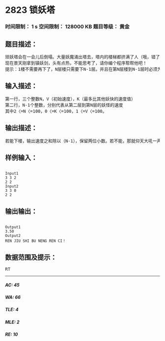 # 2823 锁妖塔   
### 时间限制： 1 s     空间限制： 128000 KB     题目等级： 黄金  
## 题目描述：  

<pre>
琐妖塔会在一会儿后倒塌。大量妖魔涌出塔去，塔内的楼梯都挤满了人（哦，错了，是妖），（那他们怎么不飞下去--）要求是，景天一行一定要下塔，琐妖塔一共N层，但是他突然大发慈悲，觉得妖怪是无辜，所以他不想踩死这些妖魔，所以他的速度最多比妖怪速度大K（否则会踩死妖怪的），并且速度不能比妖怪们慢，否则会被踩死。琐妖塔一共有N层，并且每层怪物逃跑的速度都不相同，景天每下一层，可以选择将他的速度加快一个单位或者减慢一个单位或者保持原来的速度不变。并且他下每一层的速度之和除以(N-1)要尽量大。当然跑下楼时他一定要活着。  
现在景天刚拿到镇妖剑，头有点热，不能思考了，请你编个程序帮帮他吧！  
提示：1楼不需要再下了，N层楼只需要下N-1层。并且在第N层楼到N-1层时必须为初始速度。
</pre>
  
  
## 输入描述：  

<pre>
第一行，三个整数N，V（初始速度），K（最多比其他妖快的速度值）  
第二行，N-1个整数，分别代表从第二层到第N层的妖怪的速度  
其中2〈=N〈=100，0〈=K〈=100，1〈=V〈=100。
</pre>
  
  
## 输出描述：  

<pre>
若能下楼，输出速度之和除以（N-1），保留两位小数。若不能，那就仰天大吼一声，输出“REN JIU SHI BU NENG REN CI！”（不含引号）
</pre>
  
  
## 样例输入：  

<pre><code>
Input1  
3 3 2  
2 2
Input2  
3 3 0  
2 2
</code></pre>
  
  
## 输出输出：  

<pre><code>
Output1  
3.50  
Output2  
REN JIU SHI BU NENG REN CI！
</code></pre>
  
  
## 数据范围及提示：  

<pre>
RT
</pre>
  
  
***  

##### AC: 45  
##### WA: 66  
##### TLE: 4  
##### MLE: 2  
##### RE: 10  
